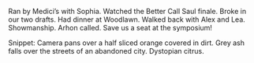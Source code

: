 Ran by Medici’s with Sophia. Watched the Better Call Saul finale. Broke in our two drafts. Had dinner at Woodlawn. Walked back with Alex and Lea. Showmanship. Arhon called. Save us a seat at the symposium\!

Snippet: Camera pans over a half sliced orange covered in dirt. Grey ash falls over the streets of an abandoned city. Dystopian citrus.
